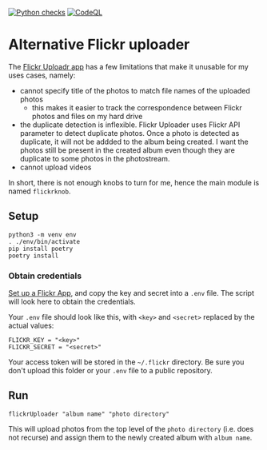 [![Python checks](https://github.com/vladak/flickrknob/actions/workflows/python-checks.yml/badge.svg)](https://github.com/vladak/flickrknob/actions/workflows/python-checks.yml) [![CodeQL](https://github.com/vladak/flickrknob/actions/workflows/codeql-analysis.yml/badge.svg)](https://github.com/vladak/flickrknob/actions/workflows/codeql-analysis.yml)

# Alternative Flickr uploader

The [Flickr Uploadr app](https://www.flickr.com/tools/) has a few limitations that make it unusable for my uses
cases, namely:
  - cannot specify title of the photos to match file names of the uploaded photos
    - this makes it easier to track the correspondence between Flickr photos and files on my hard drive 
  - the duplicate detection is inflexible. Flickr Uploader uses Flickr API parameter to detect duplicate photos.
    Once a photo is detected as duplicate, it will not be addded to the album being created.
    I want the photos still be present in the created album even though they are duplicate to some photos in the
    photostream.
  - cannot upload videos

In short, there is not enough knobs to turn for me, hence the main module is
named `flickrknob`.

## Setup

```
python3 -m venv env
. ./env/bin/activate
pip install poetry
poetry install
```

### Obtain credentials

[Set up a Flickr App](https://www.flickr.com/services/api/keys), and copy the key and secret into a `.env` file. The script will look here to obtain the credentials.

Your `.env` file should look like this, with `<key>` and `<secret>` replaced by the actual values:
```
FLICKR_KEY = "<key>"
FLICKR_SECRET = "<secret>"
```

Your access token will be stored in the `~/.flickr` directory.
Be sure you don't upload this folder or your `.env` file to a public repository.

## Run

```
flickrUploader "album name" "photo directory"
```

This will upload photos from the top level of the `photo directory` (i.e. does
not recurse) and assign them to the newly created album with `album name`.
